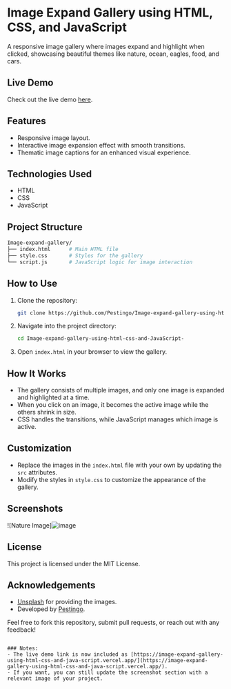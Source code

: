 # Image Expand Gallery using HTML, CSS, and JavaScript

A responsive image gallery where images expand and highlight when clicked, showcasing beautiful themes like nature, ocean, eagles, food, and cars.

## Live Demo

Check out the live demo [here](https://image-expand-gallery-using-html-css-and-java-script.vercel.app/).

## Features

- Responsive image layout.
- Interactive image expansion effect with smooth transitions.
- Thematic image captions for an enhanced visual experience.

## Technologies Used

- HTML
- CSS
- JavaScript

## Project Structure

```bash
Image-expand-gallery/
├── index.html      # Main HTML file
├── style.css       # Styles for the gallery
└── script.js       # JavaScript logic for image interaction
```

## How to Use

1. Clone the repository:
   ```bash
   git clone https://github.com/Pestingo/Image-expand-gallery-using-html-css-and-JavaScript-.git
   ```
2. Navigate into the project directory:
   ```bash
   cd Image-expand-gallery-using-html-css-and-JavaScript-
   ```
3. Open `index.html` in your browser to view the gallery.

## How It Works

- The gallery consists of multiple images, and only one image is expanded and highlighted at a time.
- When you click on an image, it becomes the active image while the others shrink in size.
- CSS handles the transitions, while JavaScript manages which image is active.

## Customization

- Replace the images in the `index.html` file with your own by updating the `src` attributes.
- Modify the styles in `style.css` to customize the appearance of the gallery.

## Screenshots

![Nature Image]![image](https://github.com/user-attachments/assets/c1cf9042-ecff-45bd-88d4-35fcfb830476)


## License

This project is licensed under the MIT License.

## Acknowledgements

- [Unsplash](https://unsplash.com/) for providing the images.
- Developed by [Pestingo](https://github.com/Pestingo).

Feel free to fork this repository, submit pull requests, or reach out with any feedback!
```

### Notes:
- The live demo link is now included as [https://image-expand-gallery-using-html-css-and-java-script.vercel.app/](https://image-expand-gallery-using-html-css-and-java-script.vercel.app/).
- If you want, you can still update the screenshot section with a relevant image of your project.
  
